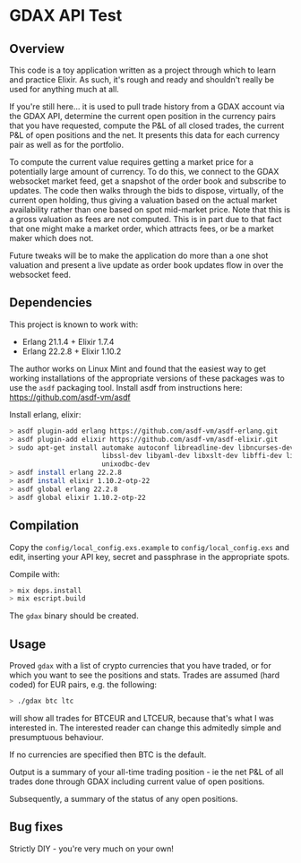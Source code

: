 # GDAX API Test

## Overview

This code is a toy application written as a project through which to learn and
practice Elixir. As such, it's rough and ready and shouldn't really be used for
anything much at all.

If you're still here... it is used to pull trade history from a GDAX account
via the GDAX API, determine the current open position in the currency pairs
that you have requested, compute the P&L of all closed trades, the current P&L
of open positions and the net. It presents this data for each currency pair as
well as for the portfolio.

To compute the current value requires getting a market price for a potentially
large amount of currency. To do this, we connect to the GDAX websocket market
feed, get a snapshot of the order book and subscribe to updates. The code then
walks through the bids to dispose, virtually, of the current open holding, thus
giving a valuation based on the actual market availability rather than one
based on spot mid-market price. Note that this is a gross valuation as fees are
not computed. This is in part due to that fact that one might make a market
order, which attracts fees, or be a market maker which does not.

Future tweaks will be to make the application do more than a one shot valuation
and present a live update as order book updates flow in over the websocket
feed.

## Dependencies

This project is known to work with:

 * Erlang 21.1.4 + Elixir 1.7.4
 * Erlang 22.2.8 + Elixir 1.10.2

The author works on Linux Mint and found that the easiest way to get working
installations of the appropriate versions of these packages was to use the
`asdf` packaging tool. Install asdf from instructions here: https://github.com/asdf-vm/asdf

Install erlang, elixir:

```bash
> asdf plugin-add erlang https://github.com/asdf-vm/asdf-erlang.git
> asdf plugin-add elixir https://github.com/asdf-vm/asdf-elixir.git
> sudo apt-get install automake autoconf libreadline-dev libncurses-dev \
                       libssl-dev libyaml-dev libxslt-dev libffi-dev libtool \
                       unixodbc-dev
> asdf install erlang 22.2.8
> asdf install elixir 1.10.2-otp-22
> asdf global erlang 22.2.8
> asdf global elixir 1.10.2-otp-22
```

## Compilation

Copy the `config/local_config.exs.example` to `config/local_config.exs` and
edit, inserting your API key, secret and passphrase in the appropriate spots.

Compile with:

```bash
> mix deps.install
> mix escript.build
```

The `gdax` binary should be created.

## Usage

Proved `gdax` with a list of crypto currencies that you have traded, or for
which you want to see the positions and stats. Trades are assumed (hard coded)
for EUR pairs, e.g. the following:

```bash
> ./gdax btc ltc
```

will show all trades for BTCEUR and LTCEUR, because that's what I was
interested in. The interested reader can change this admitedly simple and
presumptuous behaviour.

If no currencies are specified then BTC is the default.

Output is a summary of your all-time trading position - ie the net P&L of all
trades done through GDAX including current value of open positions.

Subsequently, a summary of the status of any open positions.

## Bug fixes

Strictly DIY - you're very much on your own!

